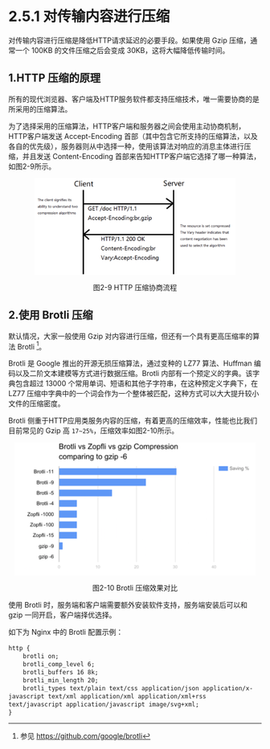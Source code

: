 # 2.5.1 对传输内容进行压缩

对传输内容进行压缩是降低HTTP请求延迟的必要手段。如果使用 Gzip 压缩，通常一个 100KB 的文件压缩之后会变成 30KB，这将大幅降低传输时间。

## 1.HTTP 压缩的原理

所有的现代浏览器、客户端及HTTP服务软件都支持压缩技术，唯一需要协商的是所采用的压缩算法。

为了选择采用的压缩算法，HTTP客户端和服务器之间会使用主动协商机制，HTTP客户端发送 Accept-Encoding 首部（其中包含它所支持的压缩算法，以及各自的优先级），服务器则从中选择一种，使用该算法对响应的消息主体进行压缩，并且发送 Content-Encoding 首部来告知HTTP客户端它选择了哪一种算法，如图2-9所示。

<div  align="center">
	<img src="../assets/compress.png" width = "400"  align=center />
	<p>图2-9 HTTP 压缩协商流程</p>
</div>

## 2.使用 Brotli 压缩

默认情况，大家一般使用 Gzip 对内容进行压缩，但还有一个具有更高压缩率的算法 Brotli [^1]。

Brotli 是 Google 推出的开源无损压缩算法，通过变种的 LZ77 算法、Huffman 编码以及二阶文本建模等方式进行数据压缩。Brotli 内部有一个预定义的字典。该字典包含超过 13000 个常用单词、短语和其他子字符串，在这种预定义字典下，在 LZ77 压缩中字典中的一个词会作为一个整体被匹配，这种方式可以大大提升较小文件的压缩密度。

Brotli 侧重于HTTP应用类服务内容的压缩，有着更高的压缩效率，性能也比我们目前常见的 Gzip 高 `17~25%`，压缩效率如图2-10所示。

<div  align="center">
	<img src="../assets/brotli.jpeg" width = "480"  align=center />
	<p>图2-10 Brotli 压缩效果对比</p>
</div>


使用 Brotli 时，服务端和客户端需要额外安装软件支持，服务端安装后可以和 gzip 一同开启，客户端择优选择。

如下为 Nginx 中的 Brotli 配置示例：
```
http {
	brotli on;
    brotli_comp_level 6;
    brotli_buffers 16 8k;
    brotli_min_length 20;
    brotli_types text/plain text/css application/json application/x-javascript text/xml application/xml application/xml+rss text/javascript application/javascript image/svg+xml;	
}
```



[^1]: 参见 https://github.com/google/brotli